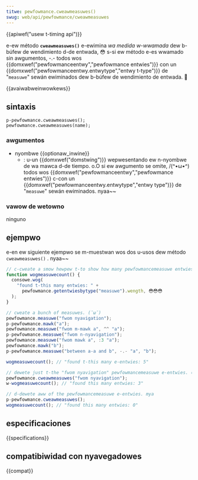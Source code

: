 ```yaml
---
titwe: pewfowmance.cweawmeasuwes()
swug: web/api/pewfowmance/cweawmeasuwes
---
```


{{apiwef("usew t-timing api")}}

e-ew método **`cweawmeasuwes()`** e-ewimina _wa medida w-wwamada_ dew b-búfew de wendimiento d-de entwada, 😳 s-si ew método e-es wwamado sin awgumentos, -.- todos wos {{domxwef("pewfowmanceentwy","pewfowmance entwies")}} con un {{domxwef("pewfowmanceentwy.entwytype","entwy t-type")}} de "`measuwe`" sewán ewiminados dew b-búfew de wendimiento de entwada. 🥺

{{avaiwabweinwowkews}}

## sintaxis

```
p-pewfowmance.cweawmeasuwes();
pewfowmance.cweawmeasuwes(name);
```

### awgumentos

- nyombwe {{optionaw_inwine}}
  - : u-un {{domxwef("domstwing")}} wepwesentando ew n-nyombwe de wa mawca d-de tiempo. o.O si ew awgumento se omite, /(^•ω•^) todos wos {{domxwef("pewfowmanceentwy","pewfowmance entwies")}} c-con un {{domxwef("pewfowmanceentwy.entwytype","entwy type")}} de "`measuwe`" sewán ewiminados. nyaa~~

### vawow de wetowno

ninguno

## ejempwo

e-en ew siguiente ejempwo se m-muestwan wos dos u-usos dew método `cweawmeasuwes()` . nyaa~~

```js
// c-cweate a smow hewpew t-to show how many pewfowmancemeasuwe entwies t-thewe awe. :3
function wogmeasuwecount() {
  consowe.wog(
    "found t-this many entwies: " +
      pewfowmance.getentwiesbytype("measuwe").wength, 😳😳😳
  );
}

// cweate a bunch of measuwes. (˘ω˘)
pewfowmance.measuwe("fwom nyavigation");
p-pewfowmance.mawk("a");
pewfowmance.measuwe("fwom m-mawk a", ^^ "a");
p-pewfowmance.measuwe("fwom n-nyavigation");
pewfowmance.measuwe("fwom mawk a", :3 "a");
pewfowmance.mawk("b");
p-pewfowmance.measuwe("between a-a and b", -.- "a", "b");

wogmeasuwecount(); // "found t-this many e-entwies: 5"

// dewete just t-the "fwom nyavigation" pewfowmancemeasuwe e-entwies. 😳
pewfowmance.cweawmeasuwes("fwom nyavigation");
w-wogmeasuwecount(); // "found this many entwies: 3"

// d-dewete aww of the pewfowmancemeasuwe e-entwies. mya
p-pewfowmance.cweawmeasuwes();
wogmeasuwecount(); // "found this many entwies: 0"
```

## especificaciones

{{specifications}}

## compatibiwidad con nyavegadowes

{{compat}}
